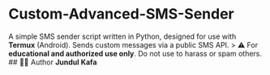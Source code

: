 # Custom-Advanced-SMS-Sender
A simple SMS sender script written in Python, designed for use with **Termux** (Android). Sends custom messages via a public SMS API.  > ⚠️ For **educational and authorized use only**. Do not use to harass or spam others.  ## 👨‍💻 Author  **Jundul Kafa**
